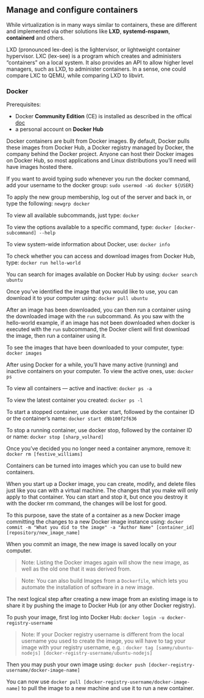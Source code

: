## Manage and configure containers

While virtualization is in many ways similar to containers, these are different and implemented via other solutions like **LXD**, **systemd-nspawn**, **containerd** and others.

LXD (pronounced lex-dee) is the lightervisor, or lightweight container hypervisor. LXC (lex-see) is a program which creates and administers “containers” on a local system. It also provides an API to allow higher level managers, such as LXD, to administer containers. In a sense, one could compare LXC to QEMU, while comparing LXD to libvirt.

### Docker

Prerequisites:

- Docker **Community Edition** (CE) is installed as described in the offical [doc](https://docs.docker.com/engine/install/ubuntu/)
- a personal account on **Docker Hub**

Docker containers are built from Docker images. By default, Docker pulls these images from Docker Hub, a Docker registry managed by Docker, the company behind the Docker project. Anyone can host their Docker images on Docker Hub, so most applications and Linux distributions you’ll need will have images hosted there.

If you want to avoid typing sudo whenever you run the docker command, add your username to the docker group: `sudo usermod -aG docker ${USER}`

To apply the new group membership, log out of the server and back in, or type the following: `newgrp docker`

To view all available subcommands, just type: `docker`

To view the options available to a specific command, type: `docker [docker-subcommand] --help`

To view system-wide information about Docker, use: `docker info`

To check whether you can access and download images from Docker Hub, type: `docker run hello-world`

You can search for images available on Docker Hub by using: `docker search ubuntu`

Once you’ve identified the image that you would like to use, you can download it to your computer using: `docker pull ubuntu`

After an image has been downloaded, you can then run a container using the downloaded image with the `run` subcommand. As you saw with the hello-world example, if an image has not been downloaded when docker is executed with the `run` subcommand, the Docker client will first download the image, then run a container using it.

To see the images that have been downloaded to your computer, type: `docker images`

After using Docker for a while, you’ll have many active (running) and inactive containers on your computer. To view the active ones, use: `docker ps`

To view all containers — active and inactive: `docker ps -a`

To view the latest container you created: `docker ps -l`

To start a stopped container, use docker start, followed by the container ID or the container’s name: `docker start d9b100f2f636`

To stop a running container, use docker stop, followed by the container ID or name: `docker stop [sharp_volhard]`

Once you’ve decided you no longer need a container anymore, remove it: `docker rm [festive_williams]`

Containers can be turned into images which you can use to build new containers.

When you start up a Docker image, you can create, modify, and delete files just like you can with a virtual machine. The changes that you make will only apply to that container. You can start and stop it, but once you destroy it with the docker rm command, the changes will be lost for good.  

To this purpose, save the state of a container as a new Docker image committing the changes to a new Docker image instance using:
`docker commit -m "What you did to the image" -a "Author Name" [container_id] [repository/new_image_name]`

When you commit an image, the new image is saved locally on your computer.

> Note: Listing the Docker images again will show the new image, as well as the old one that it was derived from.

> Note: You can also build Images from a `Dockerfile`, which lets you automate the installation of software in a new image. 

The next logical step after creating a new image from an existing image is to share it by pushing the image to Docker Hub (or any other Docker registry).

To push your image, first log into Docker Hub: `docker login -u docker-registry-username`

> Note: If your Docker registry username is different from the local username you used to create the image, you will have to tag your image with your registry username, e.g. : `docker tag [sammy/ubuntu-nodejs] [docker-registry-username/ubuntu-nodejs]`

Then you may push your own image using: `docker push [docker-registry-username/docker-image-name]`

You can now use `docker pull [docker-registry-username/docker-image-name]` to pull the image to a new machine and use it to run a new container.